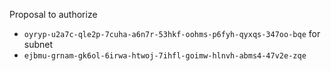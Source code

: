 Proposal to authorize
- `oyryp-u2a7c-qle2p-7cuha-a6n7r-53hkf-oohms-p6fyh-qyxqs-347oo-bqe`
for subnet
- `ejbmu-grnam-gk6ol-6irwa-htwoj-7ihfl-goimw-hlnvh-abms4-47v2e-zqe`
